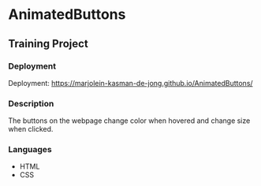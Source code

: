 # AnimatedButtons
## Training Project

### Deployment

Deployment: https://marjolein-kasman-de-jong.github.io/AnimatedButtons/

### Description

The buttons on the webpage change color when hovered and change size when clicked.

### Languages

* HTML
* CSS
